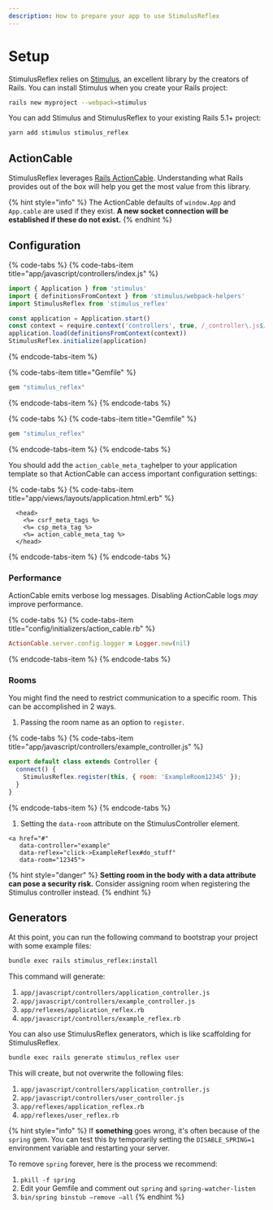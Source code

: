 ```yaml
---
description: How to prepare your app to use StimulusReflex
---
```


# Setup

StimulusReflex relies on [Stimulus](https://stimulusjs.org/), an excellent library by the creators of Rails. You can install Stimulus when you create your Rails project:

```bash
rails new myproject --webpack=stimulus
```

You can add Stimulus and StimulusReflex to your existing Rails 5.1+ project:

```bash
yarn add stimulus stimulus_reflex
```

## ActionCable

StimulusReflex leverages [Rails ActionCable](https://guides.rubyonrails.org/action_cable_overview.html). Understanding what Rails provides out of the box will help you get the most value from this library.

{% hint style="info" %}
The ActionCable defaults of `window.App` and `App.cable` are used if they exist. **A new socket connection will be established if these do not exist.**
{% endhint %}

## Configuration

{% code-tabs %}
{% code-tabs-item title="app/javascript/controllers/index.js" %}
```javascript
import { Application } from 'stimulus'
import { definitionsFromContext } from 'stimulus/webpack-helpers'
import StimulusReflex from 'stimulus_reflex'

const application = Application.start()
const context = require.context('controllers', true, /_controller\.js$/)
application.load(definitionsFromContext(context))
StimulusReflex.initialize(application)
```
{% endcode-tabs-item %}

{% code-tabs-item title="Gemfile" %}
```ruby
gem "stimulus_reflex"
```
{% endcode-tabs-item %}
{% endcode-tabs %}

{% code-tabs %}
{% code-tabs-item title="Gemfile" %}
```ruby
gem "stimulus_reflex"
```
{% endcode-tabs-item %}
{% endcode-tabs %}

You should add the `action_cable_meta_tag`helper to your application template so that ActionCable can access important configuration settings:

{% code-tabs %}
{% code-tabs-item title="app/views/layouts/application.html.erb" %}
```markup
  <head>
    <%= csrf_meta_tags %>
    <%= csp_meta_tag %>
    <%= action_cable_meta_tag %>
  </head>
```
{% endcode-tabs-item %}
{% endcode-tabs %}

### Performance

ActionCable emits verbose log messages. Disabling ActionCable logs _may_ improve performance.

{% code-tabs %}
{% code-tabs-item title="config/initializers/action\_cable.rb" %}
```ruby
ActionCable.server.config.logger = Logger.new(nil)
```
{% endcode-tabs-item %}
{% endcode-tabs %}

### Rooms

You might find the need to restrict communication to a specific room. This can be accomplished in 2 ways.

1. Passing the room name as an option to `register`.

{% code-tabs %}
{% code-tabs-item title="app/javascript/controllers/example\_controller.js" %}
```javascript
export default class extends Controller {
  connect() {
    StimulusReflex.register(this, { room: 'ExampleRoom12345' });
  }
}
```
{% endcode-tabs-item %}
{% endcode-tabs %}

1. Setting the `data-room` attribute on the StimulusController element.

```markup
<a href="#"
   data-controller="example"
   data-reflex="click->ExampleReflex#do_stuff"
   data-room="12345">
```

{% hint style="danger" %}
**Setting room in the body with a data attribute can pose a security risk.** Consider assigning room when registering the Stimulus controller instead.
{% endhint %}

## Generators

At this point, you can run the following command to bootstrap your project with some example files:

```bash
bundle exec rails stimulus_reflex:install
```

This command will generate:

1. `app/javascript/controllers/application_controller.js`
2. `app/javascript/controllers/example_controller.js`
3. `app/reflexes/application_reflex.rb`
4. `app/javascript/controllers/example_reflex.rb`

You can also use StimulusReflex generators, which is like scaffolding for StimulusReflex.

```bash
bundle exec rails generate stimulus_reflex user
```

This will create, but not overwrite the following files:

1. `app/javascript/controllers/application_controller.js`
2. `app/javascript/controllers/user_controller.js`
3. `app/reflexes/application_reflex.rb`
4. `app/reflexes/user_reflex.rb`

{% hint style="info" %}
If __something__ goes wrong, it's often because of the `spring` gem. You can test this by temporarily setting the `DISABLE_SPRING=1` environment variable and restarting your server.

To remove `spring` forever, here is the process we recommend:

1. `pkill -f spring`
2. Edit your Gemfile and comment out `spring` and `spring-watcher-listen`
3. `bin/spring binstub –remove –all`
{% endhint %}